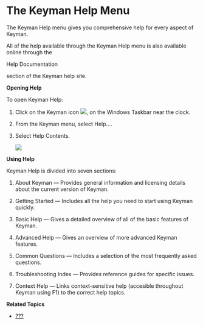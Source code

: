 # The Keyman Help Menu

The Keyman Help menu gives you comprehensive help for every aspect of
Keyman.

<div class="tip">

All of the help available through the Keyman Help menu is also available
online through the

Help Documentation

section of the Keyman help site.

</div>

**Opening Help**

To open Keyman Help:

1.  Click on the Keyman icon ![](desktop_images/icon-keyman.png), on the
    Windows Taskbar near the clock.

2.  From the Keyman menu, select Help….

3.  Select Help Contents.

    ![](desktop_images/help-dialog.png)

**Using Help**

Keyman Help is divided into seven sections:

1.  About Keyman — Provides general information and licensing details
    about the current version of Keyman.

2.  Getting Started — Includes all the help you need to start using
    Keyman quickly.

3.  Basic Help — Gives a detailed overview of all of the basic features
    of Keyman.

4.  Advanced Help — Gives an overview of more advanced Keyman features.

5.  Common Questions — Includes a selection of the most frequently asked
    questions.

6.  Troubleshooting Index — Provides reference guides for specific
    issues.

7.  Context Help — Links context-sensitive help (accesible throughout
    Keyman using F1) to the correct help topics.

**Related Topics**

-   [???](#start_tutorial)
